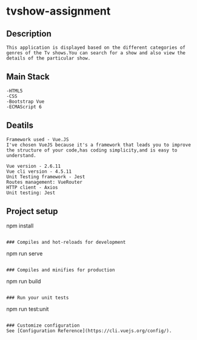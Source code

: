 # tvshow-assignment

## Description
```
This application is displayed based on the different categories of genres of the Tv shows.You can search for a show and also view the details of the particular show.

```
## Main Stack
```
-HTML5
-CSS
-Bootstrap Vue
-ECMAScript 6

```

## Deatils
```
Framework used - Vue.JS
I've chosen VueJS because it's a framework that leads you to improve the structure of your code,has coding simplicity,and is easy to understand.

Vue version - 2.6.11
Vue cli version - 4.5.11
Unit Testing framework - Jest
Routes management: VueRouter
HTTP client - Axios
Unit testing: Jest
```
## Project setup

npm install
```

### Compiles and hot-reloads for development
```
npm run serve
```

### Compiles and minifies for production
```
npm run build
```

### Run your unit tests
```
npm run test:unit
```

### Customize configuration
See [Configuration Reference](https://cli.vuejs.org/config/).
